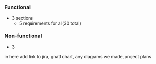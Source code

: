 ### Functional
- 3 sections 
  - 5 requirements for all(30 total)

### Non-functional
- 3

in here add link to jira, gnatt chart, any diagrams we made, project plans

